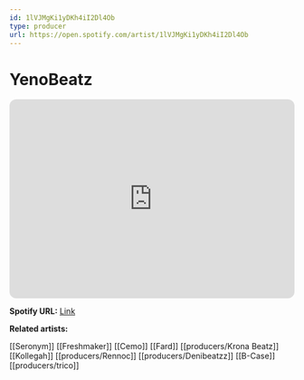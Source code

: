 ```yaml
---
id: 1lVJMgKi1yDKh4iI2Dl4Ob
type: producer
url: https://open.spotify.com/artist/1lVJMgKi1yDKh4iI2Dl4Ob
---
```

# YenoBeatz

<iframe style="border-radius:12px" src="https://open.spotify.com/embed/artist/1lVJMgKi1yDKh4iI2Dl4Ob" width="100%" height="352" frameBorder="0" allowfullscreen="" allow="autoplay; clipboard-write; encrypted-media; fullscreen; picture-in-picture" loading="lazy"></iframe>

**Spotify URL:** [Link](https://open.spotify.com/artist/1lVJMgKi1yDKh4iI2Dl4Ob)

**Related artists:**

[[Seronym]]
[[Freshmaker]]
[[Cemo]]
[[Fard]]
[[producers/Krona Beatz]]
[[Kollegah]]
[[producers/Rennoc]]
[[producers/Denibeatzz]]
[[B-Case]]
[[producers/trico]]
